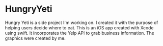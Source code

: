 # HungryYeti

Hungry Yeti is a side project I'm working on. I created it with the purpose of helping users decide where to eat. This is an iOS app created with Xcode using swift. It incorporates the Yelp API to grab business information. The graphics were created by me. 


